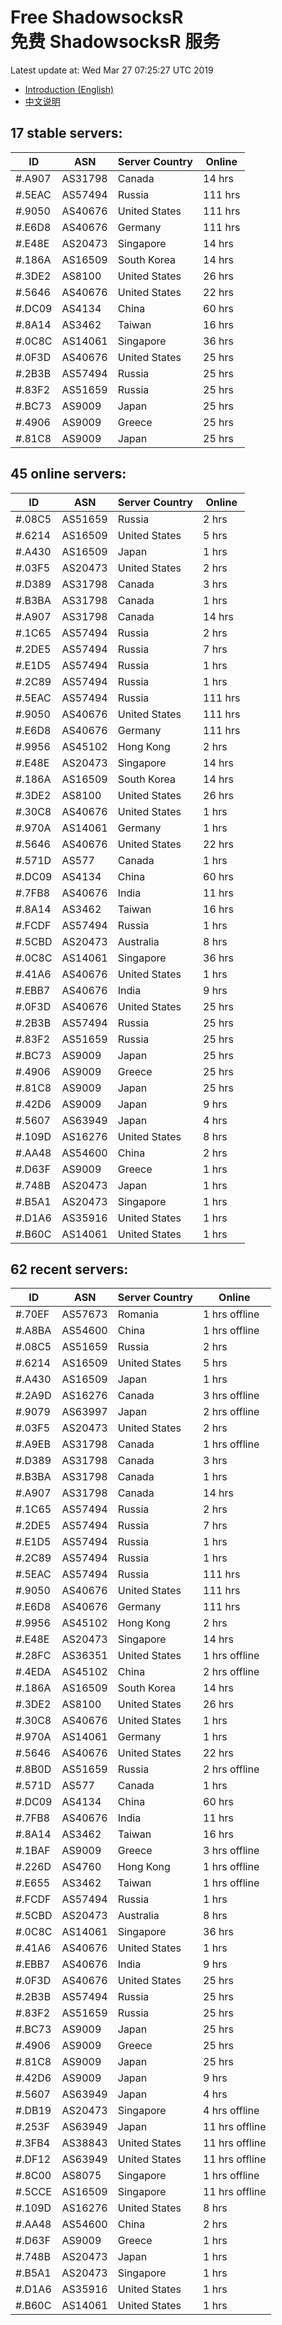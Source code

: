 # Free ShadowsocksR<br>免费 ShadowsocksR 服务

Latest update at: Wed Mar 27 07:25:27 UTC 2019

- [Introduction (English)](https://vision-network.readthedocs.io/en/latest/services/autossr.html)
- [中文说明](https://vision-network.readthedocs.io/zh_CN/latest/services/autossr.html)


## 17 stable servers:

| ID | ASN | Server Country | Online |
| ------ | ------ | ------ | ------ |
| #.A907 | AS31798 | Canada | 14 hrs |
| #.5EAC | AS57494 | Russia | 111 hrs |
| #.9050 | AS40676 | United States | 111 hrs |
| #.E6D8 | AS40676 | Germany | 111 hrs |
| #.E48E | AS20473 | Singapore | 14 hrs |
| #.186A | AS16509 | South Korea | 14 hrs |
| #.3DE2 | AS8100 | United States | 26 hrs |
| #.5646 | AS40676 | United States | 22 hrs |
| #.DC09 | AS4134 | China | 60 hrs |
| #.8A14 | AS3462 | Taiwan | 16 hrs |
| #.0C8C | AS14061 | Singapore | 36 hrs |
| #.0F3D | AS40676 | United States | 25 hrs |
| #.2B3B | AS57494 | Russia | 25 hrs |
| #.83F2 | AS51659 | Russia | 25 hrs |
| #.BC73 | AS9009 | Japan | 25 hrs |
| #.4906 | AS9009 | Greece | 25 hrs |
| #.81C8 | AS9009 | Japan | 25 hrs |

## 45 online servers:

| ID | ASN | Server Country | Online |
| ------ | ------ | ------ | ------ |
| #.08C5 | AS51659 | Russia | 2 hrs |
| #.6214 | AS16509 | United States | 5 hrs |
| #.A430 | AS16509 | Japan | 1 hrs |
| #.03F5 | AS20473 | United States | 2 hrs |
| #.D389 | AS31798 | Canada | 3 hrs |
| #.B3BA | AS31798 | Canada | 1 hrs |
| #.A907 | AS31798 | Canada | 14 hrs |
| #.1C65 | AS57494 | Russia | 2 hrs |
| #.2DE5 | AS57494 | Russia | 7 hrs |
| #.E1D5 | AS57494 | Russia | 1 hrs |
| #.2C89 | AS57494 | Russia | 1 hrs |
| #.5EAC | AS57494 | Russia | 111 hrs |
| #.9050 | AS40676 | United States | 111 hrs |
| #.E6D8 | AS40676 | Germany | 111 hrs |
| #.9956 | AS45102 | Hong Kong | 2 hrs |
| #.E48E | AS20473 | Singapore | 14 hrs |
| #.186A | AS16509 | South Korea | 14 hrs |
| #.3DE2 | AS8100 | United States | 26 hrs |
| #.30C8 | AS40676 | United States | 1 hrs |
| #.970A | AS14061 | Germany | 1 hrs |
| #.5646 | AS40676 | United States | 22 hrs |
| #.571D | AS577 | Canada | 1 hrs |
| #.DC09 | AS4134 | China | 60 hrs |
| #.7FB8 | AS40676 | India | 11 hrs |
| #.8A14 | AS3462 | Taiwan | 16 hrs |
| #.FCDF | AS57494 | Russia | 1 hrs |
| #.5CBD | AS20473 | Australia | 8 hrs |
| #.0C8C | AS14061 | Singapore | 36 hrs |
| #.41A6 | AS40676 | United States | 1 hrs |
| #.EBB7 | AS40676 | India | 9 hrs |
| #.0F3D | AS40676 | United States | 25 hrs |
| #.2B3B | AS57494 | Russia | 25 hrs |
| #.83F2 | AS51659 | Russia | 25 hrs |
| #.BC73 | AS9009 | Japan | 25 hrs |
| #.4906 | AS9009 | Greece | 25 hrs |
| #.81C8 | AS9009 | Japan | 25 hrs |
| #.42D6 | AS9009 | Japan | 9 hrs |
| #.5607 | AS63949 | Japan | 4 hrs |
| #.109D | AS16276 | United States | 8 hrs |
| #.AA48 | AS54600 | China | 2 hrs |
| #.D63F | AS9009 | Greece | 1 hrs |
| #.748B | AS20473 | Japan | 1 hrs |
| #.B5A1 | AS20473 | Singapore | 1 hrs |
| #.D1A6 | AS35916 | United States | 1 hrs |
| #.B60C | AS14061 | United States | 1 hrs |

## 62 recent servers:

| ID | ASN | Server Country | Online |
| ------ | ------ | ------ | ------ |
| #.70EF | AS57673 | Romania | 1 hrs offline |
| #.A8BA | AS54600 | China | 1 hrs offline |
| #.08C5 | AS51659 | Russia | 2 hrs |
| #.6214 | AS16509 | United States | 5 hrs |
| #.A430 | AS16509 | Japan | 1 hrs |
| #.2A9D | AS16276 | Canada | 3 hrs offline |
| #.9079 | AS63997 | Japan | 2 hrs offline |
| #.03F5 | AS20473 | United States | 2 hrs |
| #.A9EB | AS31798 | Canada | 1 hrs offline |
| #.D389 | AS31798 | Canada | 3 hrs |
| #.B3BA | AS31798 | Canada | 1 hrs |
| #.A907 | AS31798 | Canada | 14 hrs |
| #.1C65 | AS57494 | Russia | 2 hrs |
| #.2DE5 | AS57494 | Russia | 7 hrs |
| #.E1D5 | AS57494 | Russia | 1 hrs |
| #.2C89 | AS57494 | Russia | 1 hrs |
| #.5EAC | AS57494 | Russia | 111 hrs |
| #.9050 | AS40676 | United States | 111 hrs |
| #.E6D8 | AS40676 | Germany | 111 hrs |
| #.9956 | AS45102 | Hong Kong | 2 hrs |
| #.E48E | AS20473 | Singapore | 14 hrs |
| #.28FC | AS36351 | United States | 1 hrs offline |
| #.4EDA | AS45102 | China | 2 hrs offline |
| #.186A | AS16509 | South Korea | 14 hrs |
| #.3DE2 | AS8100 | United States | 26 hrs |
| #.30C8 | AS40676 | United States | 1 hrs |
| #.970A | AS14061 | Germany | 1 hrs |
| #.5646 | AS40676 | United States | 22 hrs |
| #.8B0D | AS51659 | Russia | 2 hrs offline |
| #.571D | AS577 | Canada | 1 hrs |
| #.DC09 | AS4134 | China | 60 hrs |
| #.7FB8 | AS40676 | India | 11 hrs |
| #.8A14 | AS3462 | Taiwan | 16 hrs |
| #.1BAF | AS9009 | Greece | 3 hrs offline |
| #.226D | AS4760 | Hong Kong | 1 hrs offline |
| #.E655 | AS3462 | Taiwan | 1 hrs offline |
| #.FCDF | AS57494 | Russia | 1 hrs |
| #.5CBD | AS20473 | Australia | 8 hrs |
| #.0C8C | AS14061 | Singapore | 36 hrs |
| #.41A6 | AS40676 | United States | 1 hrs |
| #.EBB7 | AS40676 | India | 9 hrs |
| #.0F3D | AS40676 | United States | 25 hrs |
| #.2B3B | AS57494 | Russia | 25 hrs |
| #.83F2 | AS51659 | Russia | 25 hrs |
| #.BC73 | AS9009 | Japan | 25 hrs |
| #.4906 | AS9009 | Greece | 25 hrs |
| #.81C8 | AS9009 | Japan | 25 hrs |
| #.42D6 | AS9009 | Japan | 9 hrs |
| #.5607 | AS63949 | Japan | 4 hrs |
| #.DB19 | AS20473 | Singapore | 4 hrs offline |
| #.253F | AS63949 | Japan | 11 hrs offline |
| #.3FB4 | AS38843 | United States | 11 hrs offline |
| #.DF12 | AS63949 | United States | 11 hrs offline |
| #.8C00 | AS8075 | Singapore | 1 hrs offline |
| #.5CCE | AS16509 | Singapore | 11 hrs offline |
| #.109D | AS16276 | United States | 8 hrs |
| #.AA48 | AS54600 | China | 2 hrs |
| #.D63F | AS9009 | Greece | 1 hrs |
| #.748B | AS20473 | Japan | 1 hrs |
| #.B5A1 | AS20473 | Singapore | 1 hrs |
| #.D1A6 | AS35916 | United States | 1 hrs |
| #.B60C | AS14061 | United States | 1 hrs |


